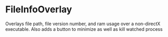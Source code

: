 # FileInfoOverlay
Overlays file path, file version number,  and ram usage over a non-directX executable.
Also adds a button to minimize as well as kill watched process
